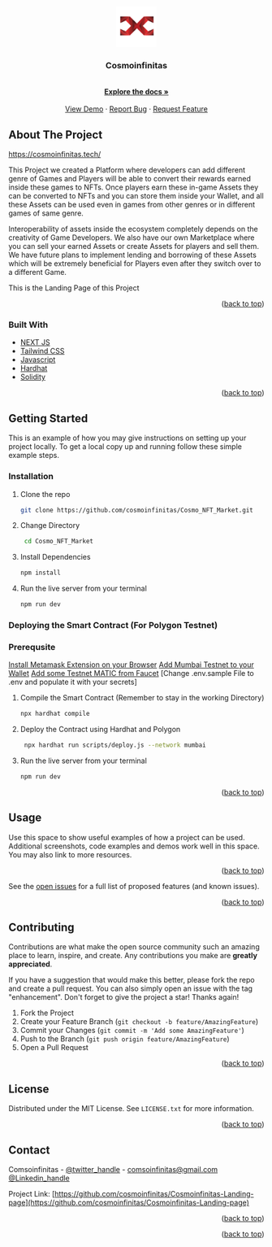 <div id="top"></div>

<!-- [![Contributors][contributors-shield]][contributors-url]
[![Forks][forks-shield]][forks-url]
[![Stargazers][stars-shield]][stars-url]
[![Issues][issues-shield]][issues-url]

[![LinkedIn][linkedin-shield]][cosmoinfinitas] -->



<!-- PROJECT LOGO -->
<br />
<div align="center">
  <a href="https://github.com/github_username/repo_name">
    <img src="public/icon.png" alt="Logo" width="80" height="80">
  </a>

<h3 align="center">Cosmoinfinitas</h3>
   <p align="center">
    <br />
    <a href="https://github.com/cosmoinfinitas/Cosmoinfinitas-Landing-page"><strong>Explore the docs »</strong></a>
    <br />
    <br />
    <a href="https://cosmoinfinitas.tech">View Demo</a>
    ·
    <a href="https://github.com/cosmoinfinitas/Cosmoinfinitas-Landing-page/issues">Report Bug</a>
    ·
    <a href="https://github.com/cosmoinfinitas/Cosmoinfinitas-Landing-page/issues">Request Feature</a>
  </p>
</div>






<!-- ABOUT THE PROJECT -->
## About The Project

https://cosmoinfinitas.tech/

This Project we created a Platform where developers can add different genre of Games and Players will be able to convert their rewards earned inside these games to NFTs. Once players earn these in-game Assets they can be converted to NFTs and you can store them inside your Wallet, and all these Assets can be used even in games from other genres or in different games of same genre. 

Interoperability of assets inside the ecosystem completely depends on the creativity of Game Developers. We also have our own Marketplace where you can sell your earned Assets or create Assets for players and sell them. We have future plans to implement lending and borrowing of these Assets which will be extremely beneficial for Players even after they switch over to a different Game. 

This is the Landing Page of this Project

<p align="right">(<a href="#top">back to top</a>)</p>



### Built With

* [NEXT JS](https://nextjs.org/)
* [Tailwind CSS](https://tailwindcss.com/)
* [Javascript](https://www.javascript.com/)
* [Hardhat](https://hardhat.org/)
* [Solidity](https://docs.soliditylang.org/en/v0.8.12/)



<p align="right">(<a href="#top">back to top</a>)</p>



<!-- GETTING STARTED -->
## Getting Started

This is an example of how you may give instructions on setting up your project locally.
To get a local copy up and running follow these simple example steps.


### Installation


1. Clone the repo
   ```sh
   git clone https://github.com/cosmoinfinitas/Cosmo_NFT_Market.git
   ```
2. Change Directory
   ```sh
    cd Cosmo_NFT_Market
    ```
3. Install Dependencies
      ```sh
    npm install
    ```
4. Run the live server from your terminal
      ```sh
      npm run dev
    ```


### Deploying the Smart Contract (For Polygon Testnet)

### Prerequsite
[Install Metamask Extension on your Browser](https://metamask.io/download/)
[Add Mumbai Testnet to your Wallet](https://docs.polygon.technology/docs/develop/metamask/config-polygon-on-metamask/)
[Add some Testnet MATIC from Faucet](https://faucet.polygon.technology/)
[Change .env.sample File to .env and populate it with your secrets]


1. Compile the Smart Contract (Remember to stay in the working Directory)
   ```sh
   npx hardhat compile
   ```
2. Deploy the Contract using Hardhat and Polygon
   ```sh
    npx hardhat run scripts/deploy.js --network mumbai
    ```
4. Run the live server from your terminal
      ```sh
      npm run dev
    ```

<p align="right">(<a href="#top">back to top</a>)</p>



<!-- USAGE EXAMPLES -->
## Usage

Use this space to show useful examples of how a project can be used. Additional screenshots, code examples and demos work well in this space. You may also link to more resources.


<p align="right">(<a href="#top">back to top</a>)</p>






See the [open issues](https://github.com/cosmoinfinitas/Cosmoinfinitas-Landing-page/issues) for a full list of proposed features (and known issues).

<p align="right">(<a href="#top">back to top</a>)</p>



<!-- CONTRIBUTING -->
## Contributing

Contributions are what make the open source community such an amazing place to learn, inspire, and create. Any contributions you make are **greatly appreciated**.

If you have a suggestion that would make this better, please fork the repo and create a pull request. You can also simply open an issue with the tag "enhancement".
Don't forget to give the project a star! Thanks again!

1. Fork the Project
2. Create your Feature Branch (`git checkout -b feature/AmazingFeature`)
3. Commit your Changes (`git commit -m 'Add some AmazingFeature'`)
4. Push to the Branch (`git push origin feature/AmazingFeature`)
5. Open a Pull Request

<p align="right">(<a href="#top">back to top</a>)</p>



<!-- LICENSE -->
## License

Distributed under the MIT License. See `LICENSE.txt` for more information.

<p align="right">(<a href="#top">back to top</a>)</p>



<!-- CONTACT -->
## Contact

Comsoinfinitas - [@twitter_handle](https://twitter.com/cosmo_infinitas) - comsoinfinitas@gmail.com
                  [@Linkedin_handle](https://linkedin.com/in/cosmoinfinitas)

Project Link: [https://github.com/cosmoinfinitas/Cosmoinfinitas-Landing-page](https://github.com/cosmoinfinitas/Cosmoinfinitas-Landing-page)

<p align="right">(<a href="#top">back to top</a>)</p>



<!-- ACKNOWLEDGMENTS -->

<p align="right">(<a href="#top">back to top</a>)</p>



<!-- MARKDOWN LINKS & IMAGES -->
<!-- https://www.markdownguide.org/basic-syntax/#reference-style-links -->
[contributors-shield]: https://img.shields.io/github/contributors/github_username/repo_name.svg?style=for-the-badge
[contributors-url]: https://github.com/github_username/repo_name/graphs/contributors
[forks-shield]: https://img.shields.io/github/forks/github_username/repo_name.svg?style=for-the-badge
[forks-url]: https://github.com/github_username/repo_name/network/members
[stars-shield]: https://img.shields.io/github/stars/github_username/repo_name.svg?style=for-the-badge
[stars-url]: https://github.com/github_username/repo_name/stargazers
[issues-shield]: https://img.shields.io/github/issues/github_username/repo_name.svg?style=for-the-badge
[issues-url]: https://github.com/github_username/repo_name/issues
[license-shield]: https://img.shields.io/github/license/github_username/repo_name.svg?style=for-the-badge
[license-url]: https://github.com/github_username/repo_name/blob/master/LICENSE.txt
[linkedin-shield]: https://img.shields.io/badge/-LinkedIn-black.svg?style=for-the-badge&logo=linkedin&colorB=555
[linkedin-url]: https://linkedin.com/in/linkedin_username
[product-screenshot]: images/screenshot.png
